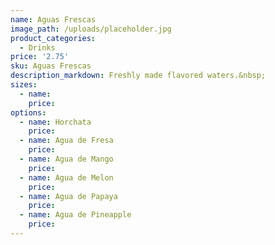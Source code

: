 ```yaml
---
name: Aguas Frescas
image_path: /uploads/placeholder.jpg
product_categories:
  - Drinks
price: '2.75'
sku: Aguas Frescas
description_markdown: Freshly made flavored waters.&nbsp;
sizes:
  - name:
    price:
options:
  - name: Horchata
    price:
  - name: Agua de Fresa
    price:
  - name: Agua de Mango
    price:
  - name: Agua de Melon
    price:
  - name: Agua de Papaya
    price:
  - name: Agua de Pineapple
    price:
---
```

